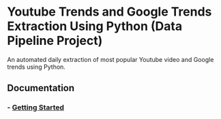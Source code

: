 # Youtube Trends and Google Trends Extraction Using Python (Data Pipeline Project)

An automated daily extraction of most popular Youtube video and Google trends using Python. 

## Documentation

### - [Getting Started](https://github.com/ferdenzel008/youtube-trends-and-google-trends-extraction-using-python-data-pipeline-project-/blob/main/docs/Getting%20started.md#getting-started)
